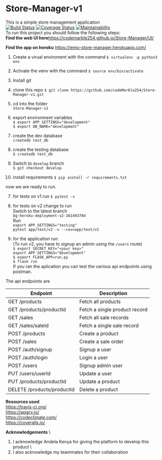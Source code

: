 # Store-Manager-v1
This is a simple store management application\
[![Build Status](https://travis-ci.org/codeMarble254/Store-Manager-v1.svg?branch=bg-fix-heroku-deployment-161331066)](https://travis-ci.org/codeMarble254/Store-Manager-v1)
[![Coverage Status](https://coveralls.io/repos/github/codeMarble254/Store-Manager-v1/badge.svg?branch=develop)](https://coveralls.io/github/codeMarble254/Store-Manager-v1?branch=develop)
[![Maintainability](https://api.codeclimate.com/v1/badges/66cf3a604295b849139d/maintainability)](https://codeclimate.com/github/codeMarble254/Store-Manager-v1/maintainability)\
To run this project you should follow the following steps: \
**Find the web UI here**https://codemarble254.github.io/Store-Manager/UI/ 

**Find the app on heroku** https://jemo-store-manager.herokuapp.com/ 

1. Create a virual enviroment with the command
`$ virtualenv -p python3 env`

2. Activate the venv with the command
`$ source env/bin/activate`

3. Install git

4. clone this repo
`$ git clone https://github.com/codeMarble254/Store-Manager-v1.git`
5. cd into the folder \
`Store-Manager-v1`

5. export environment variables \
`$ export APP_SETTINGS="development"` \
`$ export DB_NAME="development"`

6. create the dev database \
`createdb test_db`

6. create the testing database \
`$ createdb test_db`

5. Switch to `develop` branch \
`$ git checkout develop`

6. install requirements
`$ pip install -r requirements.txt`

now we are ready to run.

7. for tests on v1 run
`$ pytest -v`
8. for tests on v2 change to run \
Switch to the latest branch \
`bg-heroku-deployment-v2-161493704 ` \
Run \
`export APP_SETTINGS="testing"` \
`pytest app/test/v2 -v --cov=app/test/v2`

9. for the application run \
(To run v2, you have to signup an admin using the `/users` route) \
`$ export SECRET_KEY="<your key>"`\
`export APP_SETTINGS="development"` \
`$ export FLASK_APP=run.py`\
`$ flask run` \
If you ran the aplication you can test the various api endpoints using postman.

The api endpoints are

| Endpoint | Description |
| --- | --- |
| GET /products | Fetch all products |
| GET /products/productId | Fetch a single product record |
| GET /sales | Fetch all sale records |
| GET /sales/saleId | Fetch a single sale record |
| POST /products | Create a product |
| POST /sales | Create a sale order |
| POST /auth/signup | Signup a user |
| POST /auth/login | Login a user |
| POST /users | Signup admin user |
| PUT /users/userId | Update a user |
| PUT /products/productId | Update a product |
| DELETE /products/productId | Delete a product |

**Resources used** \
https://travis-ci.org/ \
https://apiary.io/ \
https://codeclimate.com/ \
https://coveralls.io/ 

**Acknowledgements** \
1. I acknowledge Andela Kenya for giving the platform to develop this product \
1. I also acknowledge my teammates for their collaboration



